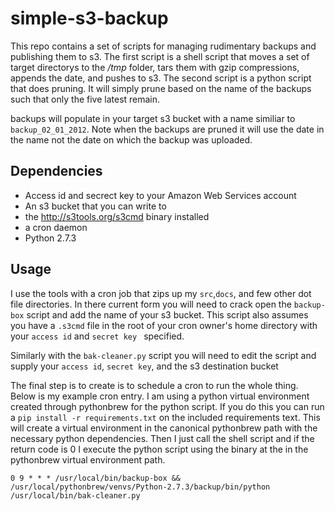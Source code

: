 simple-s3-backup
================

This repo contains a set of scripts for managing rudimentary backups and publishing them to s3. The first script is a shell script that moves a set of target directorys to the _/tmp_ folder, tars them with gzip compressions, appends the date, and pushes to s3. The second script is a python script that does pruning. It will simply prune based on the name of the backups such that only the five latest remain.

backups will populate in your target s3 bucket with a name similiar to ```backup_02_01_2012```. Note when the backups are pruned it will use the date in the name not the date on which the backup was uploaded.

## Dependencies ###
- Access id and secrect key to your Amazon Web Services account
- An s3 bucket that you can write to
- the http://s3tools.org/s3cmd binary installed
- a cron daemon 
- Python 2.7.3

## Usage ##
I use the tools with a cron job that zips up my ```src```,```docs```, and few other dot file directories. In there current form you will need to crack open the ```backup-box``` script and add the name of your s3 bucket. This script also assumes you have a ```.s3cmd``` file in the root of your cron owner's home directory with your ```access id``` and ```secret key ``` specified.

Similarly with the ```bak-cleaner.py``` script you will need to edit the script and supply your ```access id```, ```secret key```, and the s3 destination bucket

The final step is to create is to schedule a cron to run the whole thing. Below is my example cron entry. I am using a python virtual environment created through pythonbrew for the python script. If you do this you can run a ```pip install -r requirements.txt``` on the included requirements text. This will create a virtual environment in the canonical pythonbrew path with the necessary python dependencies. Then I just call the shell script and if the return code is 0 I execute the python script using the binary at the in the pythonbrew virtual environment path.

```
0 9 * * * /usr/local/bin/backup-box && /usr/local/pythonbrew/venvs/Python-2.7.3/backup/bin/python /usr/local/bin/bak-cleaner.py
```
